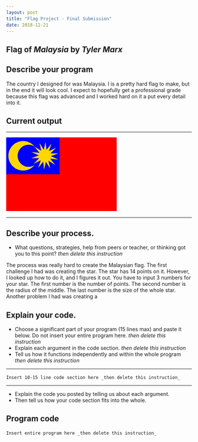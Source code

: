 ```yaml
---
layout: post
title: "Flag Project - Final Submission"
date: 2018-12-21
---
```


## Flag of _Malaysia_ by _Tyler Marx_

## Describe your program

The country I designed for was Malaysia. I is a pretty hard flag to make, but in the end it will look cool. I expect to hopefully get a professional grade because this flag was advanced and I worked hard on it a put every detail into it.

## Current output

* * *
![Flag](/images/FlagV2.0.png)
* * *

## Describe your process.

-   What questions, strategies, help from peers or teacher, or thinking got you to this point? _then delete this instruction_

The process was really hard to create the Malaysian flag. The first challenge I had was creating the star. The star has 14 points on it. However, I looked up how to do it, and I figures it out. You have to input 3 numbers for your star. The first number is the number of points. The second number is the radius of the middle. The last number is the size of the whole star. Another problem I had was creating a 


## Explain your code.

-   Choose a significant part of your program (15 lines max) and paste it below. Do not insert your entire program here. _then delete this instruction_
-   Explain each argument in the code section. _then delete this instruction_
-   Tell us how it functions independently and within the whole program _then delete this instruction_

* * *

```
Insert 10-15 line code section here _then delete this instruction_
```

* * *

-   Explain the code you posted by telling us about each argument.
-   Then tell us how your code section fits into the whole.
 
<!--- Delete this comment and add your writing -->


## Program code

```
Insert entire program here _then delete this instruction_
```
